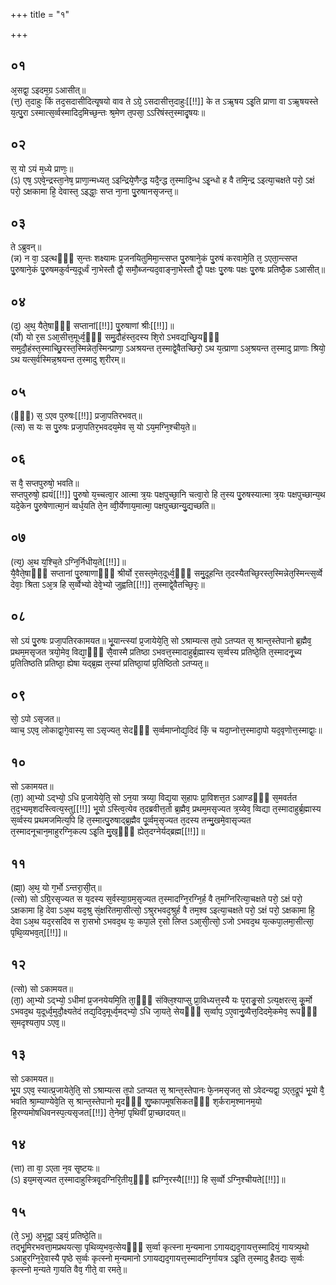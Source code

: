 +++
title = "१"

+++
## ०१
अ᳘सद्वा᳘ ऽइदम᳘ग्र ऽआसीत्॥  
(त्त᳘) त᳘दाहुः किं तद᳘सदासीदित्यृ᳘षयो वाव ते ऽग्रे᳘ ऽसदासीत्त᳘दाहुः[[!!]] के त ऽऋ᳘षय ऽइ᳘ति प्राणा वा ऽऋ᳘षयस्ते य᳘त्पु᳘रा ऽस्मात्स᳘र्व्वस्मादिद᳘मिच्छ᳘न्तः श्र᳘मेण त᳘पसा᳘ ऽऽरिषंस्त᳘स्मादृ᳘षयः॥  
## ०२
स᳘ यो ऽयं म᳘ध्ये प्राणः᳘॥  
(ऽ) एष᳘ ऽएवे᳘न्द्रस्ता᳘नेष᳘ प्राणा᳘न्मध्यत᳘ ऽइन्द्रिये᳘णैन्द्ध यदै᳘न्द्ध त᳘स्मादि᳘न्ध ऽइ᳘न्धो ह वै तमि᳘न्द्र ऽइत्या᳘चक्षते परो᳘ ऽक्षं परो᳘ ऽक्षकामा हि᳘ देवास्त᳘ ऽइद्धाः᳘ सप्त ना᳘ना पु᳘रुषानसृजन्त᳘॥  
## ०३
ते ऽब्रुवन्॥  
(न्न) न वा᳘ ऽइत्थᳫँ᳭ स᳘न्तः शक्ष्यामः प्र᳘जनयितुमिमा᳘न्त्सप्त पु᳘रुषाने᳘कं पु᳘रुषं करवामे᳘ति त᳘ ऽएता᳘न्त्सप्त पु᳘रुषाने᳘कं पु᳘रुषमकुर्वन्य᳘दूर्ध्वं ना᳘भेस्तौ द्वौ᳘ समौ᳘ब्जन्यद᳘वाङ्ना᳘भेस्तौ द्वौ᳘ पक्षः पु᳘रुषः पक्षः पु᳘रुषः प्रतिष्ठै᳘क ऽआसीत्॥  
## ०४
(द᳘) अ᳘थ᳘ यैते᳘षाᳫँ᳭ सप्तानां[[!!]] पु᳘रुषाणां श्रीः[[!!]]॥  
(र्यो) यो र᳘स ऽआ᳘सीत्त᳘मूर्ध्व᳘ᳫँ᳘ समु᳘दौहंस्त᳘दस्य शि᳘रो ऽभवद्यच्छ्रि᳘यᳫँ᳭ समुदौ᳘हंस्त᳘स्माच्छ्रि᳘रस्त᳘स्मिन्नेत᳘स्मिन्प्राणा᳘ ऽअश्रयन्त त᳘स्माद्वे᳘वैतच्छिरो᳘ ऽथ य᳘त्प्राणा ऽअ᳘श्रयन्त त᳘स्मादु प्राणाः श्रियो᳘ ऽथ यत्स᳘र्वस्मिन्न᳘श्रयन्त त᳘स्मादु श᳘रीरम्॥  
## ०५
(ᳫँ᳭) स᳘ ऽएव पुरुषः[[!!]] प्रजा᳘पतिरभवत्॥  
(त्स) स यः स पु᳘रुषः प्रजा᳘पतिर᳘भवदय᳘मेव स᳘ यो ऽय᳘मग्नि᳘श्चीय᳘ते॥  
## ०६
स वै᳘ सप्तपुरुषो᳘ भवति॥  
सप्तपुरुषो᳘ ह्ययं[[!!]] पु᳘रुषो य᳘च्चत्वा᳘र आत्मा त्र᳘यः पक्षपुच्छा᳘नि चत्वा᳘रो हि त᳘स्य पु᳘रुषस्यात्मा त्र᳘यः पक्षपुच्छान्य᳘थ यदे᳘केन पु᳘रुषेणात्मा᳘नं व्वर्ध᳘यति ते᳘न व्वी᳘र्येणाय᳘मात्मा᳘ पक्षपुच्छान्यु᳘द्यच्छति॥  
## ०७
(त्य᳘) अ᳘थ य᳘श्चि᳘ते ऽग्नि᳘र्निधीय᳘ते[[!!]]॥  
यै᳘वैते᳘षाᳫँ᳭ सप्तानां पु᳘रुषाणाᳫँ᳭ श्रीर्यो र᳘सस्त᳘मेत᳘दूर्ध्व᳘ᳫँ᳘ समु᳘दूहन्ति त᳘दस्यैतच्छि᳘रस्त᳘स्मिन्नेत᳘स्मिन्त्स᳘र्व्वे देवाः᳘ श्रिता ऽअ᳘त्र हि स᳘र्व्वेभ्यो देवे᳘भ्यो जुह्वति[[!!]] त᳘स्माद्वे᳘वैतच्छि᳘रः᳘॥  
## ०८
सो ऽयं पु᳘रुषः प्रजा᳘पतिरकामयत॥ 
भू᳘यान्त्स्यां प्र᳘जायेये᳘ति᳘ सो ऽश्राम्यत्स त᳘पो ऽतप्यत स᳘ श्रान्त᳘स्तेपानो ब्र᳘ह्मैव᳘ प्रथम᳘मसृजत त्रयो᳘मेव᳘ विद्या᳘ᳫँ᳘ सै᳘वास्मै प्रतिष्ठा ऽभवत्त᳘स्मादाहुर्ब्र᳘ह्मास्य स᳘र्व्वस्य प्रतिष्ठे᳘ति त᳘स्मादनू᳘च्य प्र᳘तितिष्ठति प्रतिष्ठा᳘ ह्येषा यद्ब्र᳘ह्म त᳘स्यां प्रतिष्ठा᳘यां प्र᳘तिष्ठितो ऽतप्यत᳘॥  
## ०९
सो᳘ ऽपो ऽसृजत॥  
व्वाच᳘ ऽएव᳘ लोकाद्वा᳘गे᳘वास्य᳘ सा ऽसृज्यत᳘ सेदᳫँ᳘ स᳘र्व्वमाप्नोद्य᳘दिदं किं᳘ च यदा᳘प्नोत्त᳘स्मादा᳘पो यद᳘वृणोत्त᳘स्माद्वाः᳘॥  
## १०
सो ऽकामयत॥  
(ता᳘) आ᳘भ्यो ऽद्भ्यो᳘ ऽधि प्र᳘जायेये᳘ति᳘ सो ऽन᳘या त्रय्या᳘ विद्य᳘या स᳘हापः प्रा᳘विशत्त᳘त ऽआण्डᳫँ᳭ स᳘मवर्तत त᳘द᳘भ्यमृशदस्त्वित्य᳘स्तु[[!!]] भू᳘यो ऽस्त्वि᳘त्येव त᳘दब्रवीत्त᳘तो ब्र᳘ह्मैव᳘ प्रथम᳘मसृज्यत त्र᳘य्येव᳘ व्विद्या त᳘स्मादाहुर्ब्र᳘ह्मास्य स᳘र्व्वस्य प्रथमजमित्य᳘पि हि त᳘स्मात्पु᳘रुषाद्ब्र᳘ह्मैव पू᳘र्व्वम᳘सृज्यत त᳘दस्य तन्मु᳘खमे᳘वासृज्यत त᳘स्मादनूचान᳘माहुरग्नि᳘कल्प ऽइ᳘ति मु᳘ख᳘ᳫँ᳘ ह्येत᳘दग्नेर्यद्ब्रह्म[[!!]]॥  
## ११
(ह्मा᳘) अ᳘थ᳘ यो ग᳘र्भो ऽन्तरा᳘सी᳘त्॥  
(त्सो) सो ऽग्रि᳘रसृज्यत स य᳘दस्य स᳘र्वस्या᳘ग्रम᳘सृज्यत त᳘स्मादग्नि᳘रग्नि᳘र्ह वै त᳘मग्निरित्या᳘चक्षते परो᳘ ऽक्षं परो᳘ ऽक्षकामा हि᳘ देवा ऽअ᳘थ यद᳘श्रु सं᳘क्षरितमा᳘सीत्सो᳘ ऽश्रुरभवद᳘श्रुर्ह वै तम᳘श्व ऽइत्या᳘चक्षते परो᳘ ऽक्षं परो᳘ ऽक्षकामा हि᳘ देवा ऽअ᳘थ यद᳘रसदिव स रा᳘सभो ऽभवद᳘थ यः᳘ कपा᳘ले र᳘सो लिप्त ऽआ᳘सी᳘त्सो᳘ ऽजो ऽभवद᳘थ य᳘त्कपा᳘लमा᳘सीत्सा᳘ पृथि᳘व्यभव᳘त्[[!!]]॥  
## १२
(त्सो) सो ऽकामयत॥  
(ता᳘) आ᳘भ्यो ऽद्भ्यो᳘ ऽधीमां प्र᳘जनयेयमि᳘ति ता᳘ᳫँ᳘ संक्लि᳘श्याप्सु प्रा᳘विध्यत्त᳘स्यै यः प᳘राङ्र᳘सो ऽत्य᳘क्षरत्स᳘ कू᳘र्मो ऽभवद᳘थ य᳘दूर्ध्व᳘मुदौ᳘क्ष्यतेदं तद्य᳘दिद᳘मूर्ध्व᳘मद्भ्यो᳘ ऽधि जा᳘यते᳘ सेयᳫँ᳭ स᳘र्व्वाप᳘ ऽए᳘वानु᳘व्यैत्त᳘दिदमे᳘कमेव᳘ रूपᳫँ᳭ स᳘मदृश्यता᳘प ऽएव᳘॥  
## १३
सो ऽकामयत॥  
भू᳘य ऽएव᳘ स्यात्प्र᳘जायेते᳘ति᳘ सो ऽश्राम्यत्स त᳘पो ऽतप्यत स᳘ श्रान्त᳘स्तेपानः फे᳘नमसृजत᳘ सो ऽवेदन्यद्वा᳘ ऽएत᳘द्रूपं भू᳘यो वै᳘ भवति श्रा᳘म्याण्येवे᳘ति स᳘ श्रान्त᳘स्तेपानो मृ᳘दᳫँ᳭ शु᳘ष्कापमूषसिकतᳫँ᳭ श᳘र्कराम᳘श्मानम᳘यो हि᳘रण्यमोषधिवनस्प᳘त्यसृजत[[!!]] ते᳘नेमां᳘ पृथिवीं प्रा᳘च्छादयत्॥  
## १४
(त्ता) ता वा᳘ ऽएता न᳘व सृ᳘ष्टयः॥  
(ऽ) इय᳘मसृज्यत त᳘स्मादाहुस्त्रिवृ᳘दग्निरि᳘तीय᳘ᳫँ᳘ ह्यग्नि᳘रस्यै[[!!]] हि स᳘र्व्वो ऽग्नि᳘श्चीयते[[!!]]॥  
## १५
(ते᳘ ऽभू) अ᳘भूद्वा᳘ ऽइयं᳘ प्रतिष्ठे᳘ति॥  
तद्भू᳘मिरभवत्ता᳘मप्रथयत्सा᳘ पृथिव्य᳘भव᳘त्सेयᳫँ᳭ स᳘र्व्वा कृत्स्ना म᳘न्यमाना ऽगायद्यद᳘गायत्त᳘स्मादियं᳘ गायत्र्य᳘थो ऽआहुरग्नि᳘रे᳘वास्यै पृष्ठे स᳘र्व्वः कृत्स्नो म᳘न्यमानो ऽगायद्यद᳘गायत्त᳘स्मादग्नि᳘र्गायत्र ऽइ᳘ति त᳘स्मादु हैतद्यः स᳘र्व्वः कृत्स्नो म᳘न्यते गा᳘यति वैव᳘ गीते᳘ वा रमते᳘॥  
